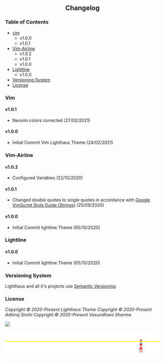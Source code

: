 <h2 align="center">Changelog</h2>

### Table of Contents
- [vim](#vim)
  - v1.0.0
  - v1.0.1
- [Vim-Airline](#vim-airline)
  - v1.0.2
  - v1.0.1
  - v1.0.0
- [Lightline](#lightline)
  - v1.0.0
- [Versioning System](#versioning-system)
- [License](#license)

### Vim
#### v1.0.1
- Neovim colors corrected (27/02/2021)

#### v1.0.0
- Initial Commit Vim Lighthaus Theme (24/02/2021)

### Vim-Airline
#### v1.0.2
- Configured Variables (22/10/2020)

#### v1.0.1
- Changed double quotes to single quotes in accordance with [Google VimScript Style Guide (Strings)](https://google.github.io/styleguide/vimscriptguide.xml?showone=Strings#Strings) (25/09/2020)

#### v1.0.0
- Initial Commit lightline Theme (05/10/2020)

### Lightline
#### v1.0.0
- Initial Commit lightline Theme (05/10/2020)

### Versioning System
Lighthaus and all it's projects use [Semantic Versioning](https://semver.org/).  <br/>


### License

_Copyright © 2020-Present Lighthaus Theme_
_Copyright © 2020-Present Adhiraj Sirohi_
_Copyright © 2020-Present Vasundhara Sharma_

<p align="left"><a href="https://github.com/lighthaus-theme/vim/blob/master/LICENSE"><img src="https://img.shields.io/static/v1.svg??style=flat&logo=appveyore&label=License&message=MIT&colorA=1C918A&colorB=50C16E"/></a></p>

<p align="center"><img src="https://raw.githubusercontent.com/lighthaus-theme/lighthaus/9e5cf66db03fc3e183e6cfbf7c4c04263a4f23df/ImageResources/lighthaus-border.svg"><p>
